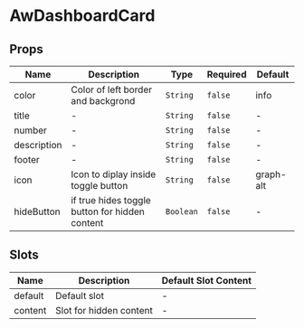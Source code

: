 # AwDashboardCard

## Props

<!-- @vuese:AwDashboardCard:props:start -->
|Name|Description|Type|Required|Default|
|---|---|---|---|---|
|color|Color of left border and backgrond|`String`|`false`|info|
|title|-|`String`|`false`|-|
|number|-|`String`|`false`|-|
|description|-|`String`|`false`|-|
|footer|-|`String`|`false`|-|
|icon|Icon to diplay inside toggle button|`String`|`false`|graph-alt|
|hideButton|if true hides toggle button for hidden content|`Boolean`|`false`|-|

<!-- @vuese:AwDashboardCard:props:end -->


## Slots

<!-- @vuese:AwDashboardCard:slots:start -->
|Name|Description|Default Slot Content|
|---|---|---|
|default|Default slot|-|
|content|Slot for hidden content|-|

<!-- @vuese:AwDashboardCard:slots:end -->


